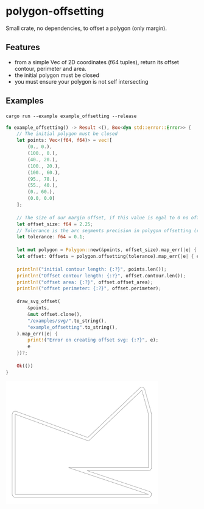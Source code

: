 # polygon-offsetting

Small crate, no dependencies, to offset a polygon (only margin).

## Features
  - from a simple Vec of 2D coordinates (f64 tuples), return its offset contour, perimeter and area.
  - the initial polygon must be closed 
  - you must ensure your polygon is not self intersecting

## Examples

`cargo run --example example_offsetting --release`

```rust
fn example_offsetting() -> Result <(), Box<dyn std::error::Error>> {
	// The initial polygon must be closed
	let points: Vec<(f64, f64)> = vec![
		(0., 0.),
		(100., 0.),
		(40., 20.),
		(100., 20.),
		(100., 60.),
		(95., 78.),
		(55., 40.),
		(0., 60.),
		(0.0, 0.0)
	];

	// The size of our margin offset, if this value is egal to 0 no offsetting will be computed
	let offset_size: f64 = 2.25;
	// Tolerance is the arc segments precision in polygon offsetting (rounded corner)
	let tolerance: f64 = 0.1;

	let mut polygon = Polygon::new(&points, offset_size).map_err(|e| { e })?;
	let offset: Offsets = polygon.offsetting(tolerance).map_err(|e| { e })?;

	println!("initial contour length: {:?}", points.len());
	println!("Offset contour length: {:?}", offset.contour.len());
	println!("offset area: {:?}", offset.offset_area);
	println!("offset perimeter: {:?}", offset.perimeter);
    
    draw_svg_offset(
	    &points,
	    &mut offset.clone(),
	    "/examples/svg/".to_string(),
        "example_offsetting".to_string(),
	).map_err(|e| { 
	    print!("Error on creating offset svg: {:?}", e);
	    e 
	})?;

    Ok(())
}
```

<img src="./examples/svg/example_offsetting.svg" width = "400">

